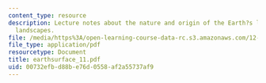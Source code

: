 ```yaml
---
content_type: resource
description: Lecture notes about the nature and origin of the Earth?s landforms and
  landscapes.
file: /media/https%3A/open-learning-course-data-rc.s3.amazonaws.com/12-090-the-environment-of-the-earths-surface-spring-2007/00732efbd88be76d0558af2a55737af9_earthsurface_11.pdf
file_type: application/pdf
resourcetype: Document
title: earthsurface_11.pdf
uid: 00732efb-d88b-e76d-0558-af2a55737af9
---
```

